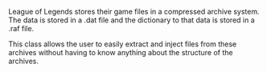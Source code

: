 League of Legends stores their game files in a compressed archive system. The data is stored in a .dat file and the dictionary to that data is stored in a .raf file.

This class allows the user to easily extract and inject files from these archives without having to know anything about the structure of the archives.